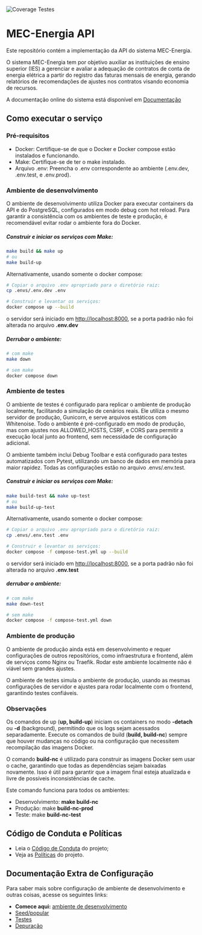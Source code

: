 ![Coverage Testes](https://gitlab.com/lappis-unb/projects/mec-energia/mec-energia-api/badges/develop/coverage.svg)

# MEC-Energia API

Este repositório contém a implementação da API do sistema MEC-Energia.

O sistema MEC-Energia tem por objetivo auxiliar as instituições de ensino superior (IES) a gerenciar e avaliar a adequação de contratos de conta de energia elétrica a partir do registro das faturas mensais de energia, gerando relatórios de recomendações de ajustes nos contratos visando economia de recursos.

A documentação online do sistema está disponível em [Documentação](https://lappis-unb.gitlab.io/projects/mec-energia/documentacao)


## Como executar o serviço


### Pré-requisitos
- Docker: Certifique-se de que o Docker e Docker compose estão instalados e funcionando.
- Make: Certifique-se de ter o make instalado.
- Arquivo .env: Preencha o .env correspondente ao ambiente (.env.dev, .env.test, e .env.prod).

### Ambiente de desenvolvimento
O ambiente de desenvolvimento utiliza Docker para executar containers da API e do PostgreSQL, 
configurados em modo debug com hot reload. Para garantir a consistência com os ambientes de teste 
e produção, é recomendável evitar rodar o ambiente fora do Docker.

##### Construir e iniciar os serviços com Make:

```bash
make build && make up
# ou 
make build-up
```
Alternativamente, usando somente o docker compose:

```bash
# Copiar o arquivo .env apropriado para o diretório raiz:
cp .envs/.env.dev .env

# Construir e levantar os serviços:
docker compose up --build
```

o servidor será iniciado em [http://localhost:8000](http://localhost:8000), se a porta padrão não foi alterada no arquivo **.env.dev**

##### Derrubar o ambiente:
```bash
# com make
make down

# sem make
docker compose down
```

### Ambiente de testes
O ambiente de testes é configurado para replicar o ambiente de produção localmente, facilitando a simulação de 
cenários reais. Ele utiliza o mesmo servidor de produção, Gunicorn, e serve arquivos estáticos com Whitenoise. 
Todo o ambiente é pré-configurado em modo de produção, mas com ajustes nos ALLOWED_HOSTS, CSRF, e CORS
para permitir a execução local junto ao frontend, sem necessidade de configuração adicional.

O ambiente também inclui Debug Toolbar e está configurado para testes automatizados com Pytest, utilizando um 
banco de dados em memória para maior rapidez. Todas as configurações estão no arquivo .envs/.env.test.

##### Construir e iniciar os serviços com Make:
```bash
make build-test && make up-test
# ou 
make build-up-test
```

Alternativamente, usando somente o docker compose:

```bash
# Copiar o arquivo .env apropriado para o diretório raiz:
cp .envs/.env.test .env

# Construir e levantar os serviços:
docker compose -f compose-test.yml up --build
```

o servidor será iniciado em [http://localhost:8000](http://localhost:8000), se a porta padrão não foi alterada no arquivo **.env.test**

##### derrubar o ambiente:
```bash
# com make
make down-test

# sem make
docker compose -f compose-test.yml down
```

### Ambiente de produção

O ambiente de produção ainda está em desenvolvimento e requer configurações de outros repositórios, como 
infraestrutura e frontend, além de serviços como Nginx ou Traefik. Rodar este ambiente localmente não é viável 
sem grandes ajustes.

O ambiente de testes simula o ambiente de produção, usando as mesmas configurações de servidor e ajustes para 
rodar localmente com o frontend, garantindo testes confiáveis.


### Observações
Os comandos de up (**up, build-up**) iniciam os containers no modo **-detach** ou **-d** (background), permitindo 
que os logs sejam acessados separadamente. Execute os comandos de build (**build, build-nc**) sempre que houver 
mudanças no código ou na configuração que necessitem recompilação das imagens Docker.

O comando **build-nc** é utilizado para construir as imagens Docker sem usar o cache, garantindo que todas as 
dependências sejam baixadas novamente. Isso é útil para garantir que a imagem final esteja atualizada e livre de 
possíveis inconsistências de cache.

Este comando funciona para todos os ambientes:
- Desenvolvimento: **make build-nc**
- Produção: make **build-nc-prod**
- Teste: make **build-nc-test**



## Código de Conduta e Políticas

* Leia o [Código de Conduta](/CODE_OF_CONDUCT.md) do projeto;
* Veja as [Políticas](docs/politicas/branches-commits.md) do projeto.


## Documentação Extra de Configuração

Para saber mais sobre configuração de ambiente de desenvolvimento e 
outras coisas, acesse os seguintes links:

- **Comece aqui:** [ambiente de desenvolvimento](docs/ambiente-desenvolvimento.md)
- [Seed/popular](docs/seed.md)
- [Testes](docs/testes.md)
- [Depuração](docs/depuracao.md)
